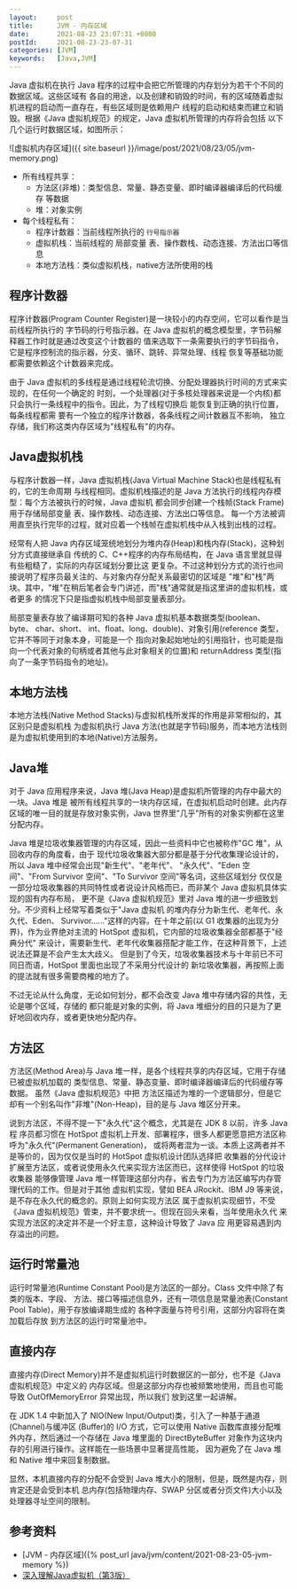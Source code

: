 ```yaml
---
layout:     post
title:      JVM - 内存区域
date:       2021-08-23 23:07:31 +0800
postId:     2021-08-23-23-07-31
categories: [JVM]
keywords:   [Java,JVM]
---
```


Java 虚拟机在执行 Java 程序的过程中会把它所管理的内存划分为若干个不同的数据区域。这些区域有
各自的用途，以及创建和销毁的时间，有的区域随着虚拟机进程的启动而一直存在，有些区域则是依赖用户
线程的启动和结束而建立和销毁。根据《Java 虚拟机规范》的规定，Java 虚拟机所管理的内存将会包括
以下几个运行时数据区域，如图所示：

![虚拟机内存区域]({{ site.baseurl }}/image/post/2021/08/23/05/jvm-memory.png)

* 所有线程共享：
  - 方法区(非堆)：类型信息、常量、静态变量、即时编译器编译后的代码缓存 等数据
  - 堆：对象实例
* 每个线程私有：
  - 程序计数器：当前线程所执行的 `行号指示器`
  - 虚拟机栈：当前线程的 局部变量 表、操作数栈、动态连接、方法出口等信息
  - 本地方法栈：类似虚拟机栈，native方法所使用的栈


## 程序计数器
程序计数器(Program Counter Register)是一块较小的内存空间，它可以看作是当前线程所执行的
字节码的行号指示器。在 Java 虚拟机的概念模型里，字节码解释器工作时就是通过改变这个计数器的
值来选取下一条需要执行的字节码指令，它是程序控制流的指示器，分支、循环、跳转、异常处理、线程
恢复等基础功能都需要依赖这个计数器来完成。

由于 Java 虚拟机的多线程是通过线程轮流切换、分配处理器执行时间的方式来实现的，在任何一个确定的
时刻，一个处理器(对于多核处理器来说是一个内核)都只会执行一条线程中的指令。因此，为了线程切换后
能恢复到正确的执行位置，每条线程都需 要有一个独立的程序计数器，各条线程之间计数器互不影响， 独立
存储，我们称这类内存区域为"线程私有"的内存。

## Java虚拟机栈
与程序计数器一样，Java 虚拟机栈(Java Virtual Machine Stack)也是线程私有的，它的生命周期
与线程相同。虚拟机栈描述的是 Java 方法执行的线程内存模型：每个方法被执行的时候，Java 虚拟机
都会同步创建一个栈帧(Stack Frame)用于存储局部变量 表、操作数栈、动态连接、方法出口等信息。
每一个方法被调用直至执行完毕的过程，就对应着一个栈帧在虚拟机栈中从入栈到出栈的过程。

经常有人把 Java 内存区域笼统地划分为堆内存(Heap)和栈内存(Stack)，这种划分方式直接继承自
传统的 C、C++程序的内存布局结构，在 Java 语言里就显得有些粗糙了，实际的内存区域划分要比这
更复杂。不过这种划分方式的流行也间接说明了程序员最关注的、与对象内存分配关系最密切的区域是
"堆"和"栈"两块。其中，"堆"在稍后笔者会专门讲述，而"栈"通常就是指这里讲的虚拟机栈，或者更多
的情况下只是指虚拟机栈中局部变量表部分。

局部变量表存放了编译期可知的各种 Java 虚拟机基本数据类型(boolean、byte、 char、short、
int、float、long、double)、对象引用(reference 类型，它并不等同于对象本身，可能是一个
指向对象起始地址的引用指针，也可能是指向一个代表对象的句柄或者其他与此对象相关的位置)和 
returnAddress 类型(指向了一条字节码指令的地址)。

## 本地方法栈
本地方法栈(Native Method Stacks)与虚拟机栈所发挥的作用是非常相似的，其区别只是虚拟机栈
为虚拟机执行 Java 方法(也就是字节码)服务，而本地方法栈则是为虚拟机使用到的本地(Native)方法服务。

## Java堆
对于 Java 应用程序来说，Java 堆(Java Heap)是虚拟机所管理的内存中最大的一块。Java 堆是
被所有线程共享的一块内存区域，在虚拟机启动时创建。此内存区域的唯一目的就是存放对象实例，Java 
世界里"几乎"所有的对象实例都在这里分配内存。

Java 堆是垃圾收集器管理的内存区域，因此一些资料中它也被称作"GC 堆"，从回收内存的角度看，由于 
现代垃圾收集器大部分都是基于分代收集理论设计的，所以 Java 堆中经常会出现"新生代"、"老年代"、
"永久代"、"Eden 空间"、"From Survivor 空间"、"To Survivor 空间"等名词，这些区域划分
仅仅是一部分垃圾收集器的共同特性或者说设计风格而已，而非某个 Java 虚拟机具体实现的固有内存布局，
更不是《Java 虚拟机规范》里对 Java 堆的进一步细致划分。不少资料上经常写着类似于"Java 虚拟机
的堆内存分为新生代、老年代、永久代、Eden、 Survivor......"这样的内容。在十年之前(以 G1 
收集器的出现为分界)，作为业界绝对主流的 HotSpot 虚拟机，它内部的垃圾收集器全部都基于"经典分代"
来设计，需要新生代、老年代收集器搭配才能工作，在这种背景下，上述说法还算是不会产生太大歧义。
但是到了今天，垃圾收集器技术与十年前已不可同日而语，HotSpot 里面也出现了不采用分代设计的
新垃圾收集器，再按照上面的提法就有很多需要商榷的地方了。

不过无论从什么角度，无论如何划分，都不会改变 Java 堆中存储内容的共性，无论是哪个区域，存储的
都只能是对象的实例，将 Java 堆细分的目的只是为了更好地回收内存，或者更快地分配内存。

## 方法区
方法区(Method Area)与 Java 堆一样，是各个线程共享的内存区域，它用于存储 已被虚拟机加载的
类型信息、常量、静态变量、即时编译器编译后的代码缓存等数据。 虽然《Java 虚拟机规范》中把
方法区描述为堆的一个逻辑部分，但是它却有一个别名叫作"非堆"(Non-Heap)，目的是与 Java 堆区分开来。

说到方法区，不得不提一下"永久代"这个概念，尤其是在 JDK 8 以前，许多 Java 程 序员都习惯在 
HotSpot 虚拟机上开发、部署程序，很多人都更愿意把方法区称呼为"永久代"(Permanent Generation)，
或将两者混为一谈。本质上这两者并不是等价的，因为仅仅是当时的 HotSpot 虚拟机设计团队选择把
收集器的分代设计扩展至方法区，或者说使用永久代来实现方法区而已，这样使得 HotSpot 的垃圾收集器
能够像管理 Java 堆一样管理这部分内存，省去专门为方法区编写内存管理代码的工作。但是对于其他
虚拟机实现，譬如 BEA JRockit、IBM J9 等来说，是不存在永久代的概念的。原则上如何实现方法区
属于虚拟机实现细节，不受《Java 虚拟机规范》管束，并不要求统一。但现在回头来看，当年使用永久代
来实现方法区的决定并不是一个好主意，这种设计导致了 Java 应 用更容易遇到内存溢出的问题。

## 运行时常量池
运行时常量池(Runtime Constant Pool)是方法区的一部分。Class 文件中除了有类的版本、字段、
方法、接口等描述信息外，还有一项信息是常量池表(Constant Pool Table)，用于存放编译期生成的
各种字面量与符号引用，这部分内容将在类加载后存放 到方法区的运行时常量池中。

## 直接内存
直接内存(Direct Memory)并不是虚拟机运行时数据区的一部分，也不是《Java 虚拟机规范》中定义的
内存区域。但是这部分内存也被频繁地使用，而且也可能导致 OutOfMemoryError 异常出现，所以我们
放到这里一起讲解。

在 JDK 1.4 中新加入了 NIO(New Input/Output)类，引入了一种基于通道 (Channel)与缓冲区
(Buffer)的 I/O 方式，它可以使用 Native 函数库直接分配堆外内存，然后通过一个存储在 Java 
堆里面的 DirectByteBuffer 对象作为这块内存的引用进行操作。这样能在一些场景中显著提高性能，
因为避免了在 Java 堆和 Native 堆中来回复制数据。

显然，本机直接内存的分配不会受到 Java 堆大小的限制，但是，既然是内存，则肯定还是会受到本机
总内存(包括物理内存、SWAP 分区或者分页文件)大小以及处理器寻址空间的限制。

## 参考资料
* [JVM - 内存区域]({% post_url java/jvm/content/2021-08-23-05-jvm-memory %})
* [深入理解Java虚拟机（第3版）](https://book.douban.com/subject/34907497/)
